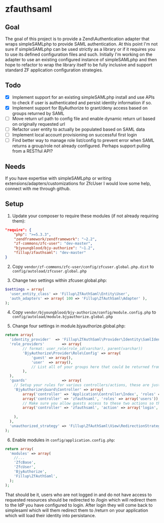 zfauthsaml
==========

## Goal ##
The goal of this project is to provide a Zend\Authentication adapter that wraps simpleSAMLphp to provide SAML authentication.
At this point I'm not sure if simpleSAMLphp can be used strictly as a library or if it requires you to use its defined configuration files and such. Initially I'm working on the adapter to use an existing configured instance of simpleSAMLphp and then hope to refactor to wrap the library itself to be fully inclusive and support standard ZF application configuration strategies.

## Todo ##
- [x] Implement support for an existing simpleSAMLphp install and use APIs to check if user is authenticated and persist identity information if so.
- [x] Implement support for BjyAuthorize to grant/deny access based on groups returned by SAML
- [ ] Move return url path to config file and enable dynamic return url based on originally requested url
- [ ] Refactor user entity to actually be populated based on SAML data
- [ ] Implement local account provisioning on successful first login
- [ ] Find better way to manage role list/config to prevent error when SAML returns a group/role not already configured. Perhaps support pulling from a RESTful API?

## Needs ##
If you have expertise with simpleSAMLphp or writing extensions/adapters/customizations for ZfcUser I would love some help, connect with me through github.

## Setup ##
1) Update your composer to require these modules (if not already requiring them):

```json
"require": {
    "php": ">=5.3.3",
    "zendframework/zendframework": "~2.2",
    "zf-commons/zfc-user": "dev-master",
    "bjyoungblood/bjy-authorize": "~1.2",
    "fillup/zfauthsaml": "dev-master"
}
```

2) Copy ```vendor/zf-commons/zfc-user/config/zfcuser.global.php.dist``` to ```config/autoload/zfcuser.global.php```

3) Change two settings within zfcuser.global.php:

```php
$settings = array(
  'user_entity_class' => 'Fillup\ZfAuthSaml\Entity\User',
  'auth_adapters' => array( 100 => 'Fillup\ZfAuthSaml\Adapter' ),
);
```

4) Copy ```vendor/bjyoungblood/bjy-authorize/config/module.config.php``` to ```config/autoload/module.bjyauthorize.global.php```

5) Change four settings in module.bjyauthorize.global.php:

```php
return array(
  'identity_provider'  => 'Fillup\ZfAuthSaml\Provider\Identity\SamlIdentityProvider',
  'role_providers'        => array(
        // format: user_role(role_id(varchar), parent(varchar))
        'BjyAuthorize\Provider\Role\Config' => array(
            'guest' => array(),
            'user'  => array(),
            // List all of your groups here that could be returned from SAML
        ),
  ),
  'guards'                => array(
    // Setup your rules for various controllers/actions, these are just some examples.
    'BjyAuthorize\Guard\Controller' => array(
        array('controller' => 'Application\Controller\Index', 'roles' => array('users')),
        array('controller' => 'zfauthsaml', 'roles' => array('users')),
        // Make sure you allow guests access to these two actions so they can actually login:
        array('controller' => 'zfauthsaml', 'action' => array('login','return'), 'roles' => array('guest')), 
        
    ),
  ),
  'unauthorized_strategy' => 'Fillup\ZfAuthSaml\View\RedirectionStrategy',
);
```

6) Enable modules in ```config/application.config.php```:

```php
return array(
  'modules' => array(
    //...
    'ZfcBase',
    'ZfcUser',
    'BjyAuthorize',
    'Fillup\ZfAuthSaml',
  );
);
```

That should be it, users who are not logged in and do not have access to requested resources should be redirected to /login which will redirect them to the IdP you have configured to login. After login they will come back to simplesaml which will them redirect them to /return on your application which will load their identity into persistance.
